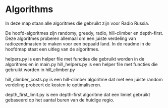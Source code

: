 # Algorithms

In deze map staan alle algoritmes die gebruikt zijn voor Radio Russia.  

De hoofd-algoritmes zijn randomy, greedy, radio, hill-climber en depth-first. Deze algoritmes proberen allemaal om een juiste verdeling van radiozendmasten te maken
voor een bepaald land. In de readme in de hoofdmap staat een uitleg van de algoritmes.  

helpers.py is een helper file met functies die gebruikt worden in de algoritmes en in main.py hill_helpers.py is een helper file met functies die gebruikt worden in hill_climber.py

hill_climber_costs.py is een hill-climber algoritme dat met een juiste random verdeling probeert de kosten te optimaliseren.

depth_first_limit.py is een depth-first algoritme dat een limiet gebruikt gebaseerd op het aantal buren van de huidige regio.
